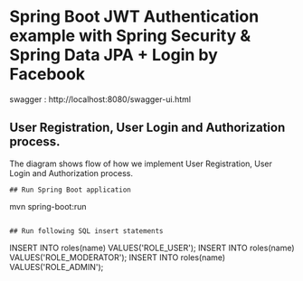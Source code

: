 # Spring Boot JWT Authentication example with Spring Security & Spring Data JPA + Login by Facebook
swagger : http://localhost:8080/swagger-ui.html
## User Registration, User Login and Authorization process.
The diagram shows flow of how we implement User Registration, User Login and Authorization process.

```
## Run Spring Boot application
```
mvn spring-boot:run
```

## Run following SQL insert statements
```
INSERT INTO roles(name) VALUES('ROLE_USER');
INSERT INTO roles(name) VALUES('ROLE_MODERATOR');
INSERT INTO roles(name) VALUES('ROLE_ADMIN');
```
